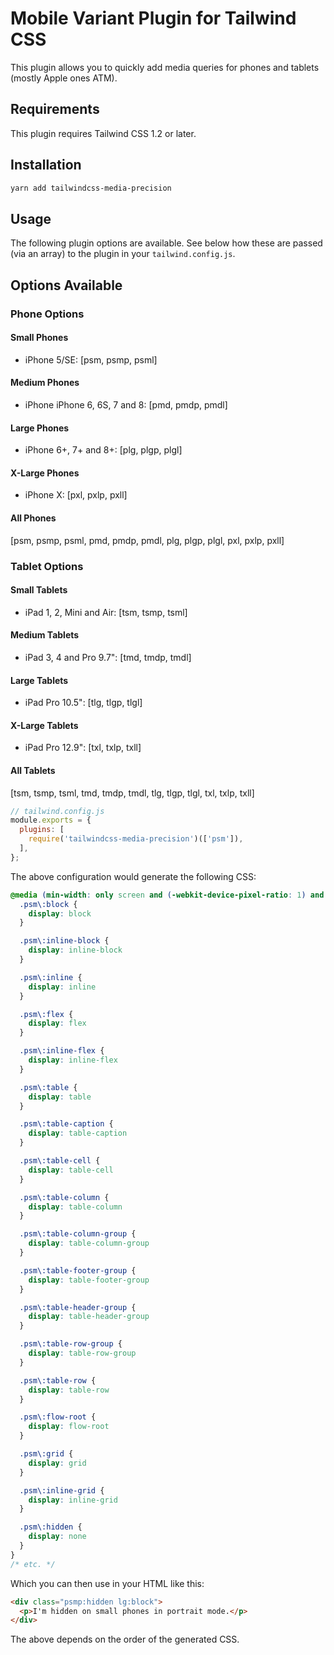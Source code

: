 # Mobile Variant Plugin for Tailwind CSS
This plugin allows you to quickly add media queries for phones and tablets (mostly Apple ones ATM).

## Requirements

This plugin requires Tailwind CSS 1.2 or later.

## Installation

```bash
yarn add tailwindcss-media-precision
```

## Usage

The following plugin options are available. See below how these are passed (via an array) to the plugin in your `tailwind.config.js`.

## Options Available
### Phone Options
#### Small Phones
- iPhone 5/SE: [psm, psmp, psml]

#### Medium Phones
- iPhone iPhone 6, 6S, 7 and 8: [pmd, pmdp, pmdl]

#### Large Phones
- iPhone 6+, 7+ and 8+: [plg, plgp, plgl]

#### X-Large Phones
- iPhone X: [pxl, pxlp, pxll]

#### All Phones
[psm, psmp, psml, pmd, pmdp, pmdl, plg, plgp, plgl, pxl, pxlp, pxll]

### Tablet Options
#### Small Tablets
- iPad 1, 2, Mini and Air: [tsm, tsmp, tsml]

#### Medium Tablets
- iPad 3, 4 and Pro 9.7": [tmd, tmdp, tmdl]

#### Large Tablets
- iPad Pro 10.5": [tlg, tlgp, tlgl]

#### X-Large Tablets
- iPad Pro 12.9": [txl, txlp, txll]

#### All Tablets
[tsm, tsmp, tsml, tmd, tmdp, tmdl, tlg, tlgp, tlgl, txl, txlp, txll]

```js
// tailwind.config.js
module.exports = {
  plugins: [
    require('tailwindcss-media-precision')(['psm']),
  ],
};
```

The above configuration would generate the following CSS:

```css
@media (min-width: only screen and (-webkit-device-pixel-ratio: 1) and (min-width: 320px) and (max-width: 568px)) {
  .psm\:block {
    display: block
  }

  .psm\:inline-block {
    display: inline-block
  }

  .psm\:inline {
    display: inline
  }

  .psm\:flex {
    display: flex
  }

  .psm\:inline-flex {
    display: inline-flex
  }

  .psm\:table {
    display: table
  }

  .psm\:table-caption {
    display: table-caption
  }

  .psm\:table-cell {
    display: table-cell
  }

  .psm\:table-column {
    display: table-column
  }

  .psm\:table-column-group {
    display: table-column-group
  }

  .psm\:table-footer-group {
    display: table-footer-group
  }

  .psm\:table-header-group {
    display: table-header-group
  }

  .psm\:table-row-group {
    display: table-row-group
  }

  .psm\:table-row {
    display: table-row
  }

  .psm\:flow-root {
    display: flow-root
  }

  .psm\:grid {
    display: grid
  }

  .psm\:inline-grid {
    display: inline-grid
  }

  .psm\:hidden {
    display: none
  }
}
/* etc. */
```

Which you can then use in your HTML like this:

```html
<div class="psmp:hidden lg:block">
  <p>I'm hidden on small phones in portrait mode.</p>
</div>
```

The above depends on the order of the generated CSS.
